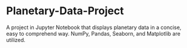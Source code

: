 # Planetary-Data-Project
A project in Jupyter Notebook that displays planetary data in a concise, easy to comprehend way. NumPy, Pandas, Seaborn, and Matplotlib are utilized.
